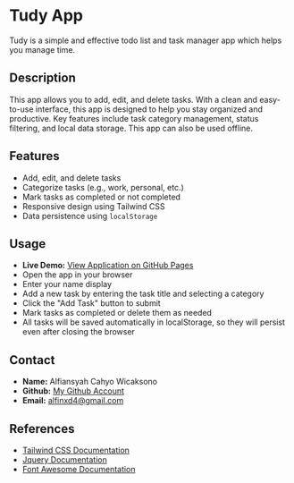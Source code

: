 # Tudy App

Tudy is a simple and effective todo list and task manager app which helps you manage time.

## Description

This app allows you to add, edit, and delete tasks. With a clean and easy-to-use interface, this app is designed to help you stay organized and productive. Key features include task category management, status filtering, and local data storage. This app can also be used offline.

## Features

- Add, edit, and delete tasks
- Categorize tasks (e.g., work, personal, etc.)
- Mark tasks as completed or not completed
- Responsive design using Tailwind CSS
- Data persistence using `localStorage`

## Usage

- **Live Demo:** [View Application on GitHub Pages](https://alfinxd4.github.io/tudy-app/)
- Open the app in your browser
- Enter your name display
- Add a new task by entering the task title and selecting a category
- Click the "Add Task" button to submit
- Mark tasks as completed or delete them as needed
- All tasks will be saved automatically in localStorage, so they will persist even after closing the browser

## Contact

- **Name:** Alfiansyah Cahyo Wicaksono
- **Github:** [My Github Account](https://github.com/alfinxd4)
- **Email:** alfinxd4@gmail.com

## References

- [Tailwind CSS Documentation](https://tailwindcss.com/docs)
- [Jquery Documentation](https://api.jquery.com/)
- [Font Awesome Documentation](https://docs.fontawesome.com/)